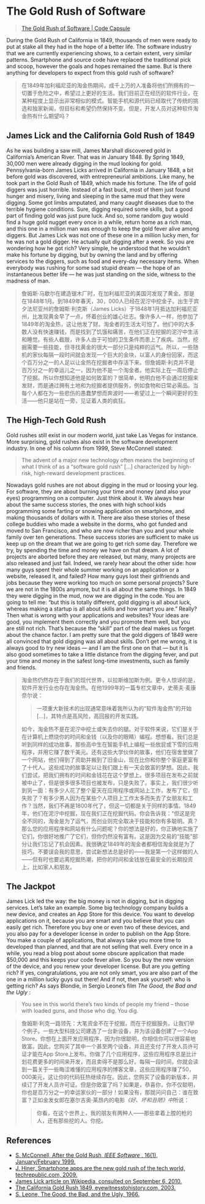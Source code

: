 # The Gold Rush of Software

> [The Gold Rush of Software | Code Capsule](https://codecapsule.com/2010/09/23/gold-rush-software/)

During the Gold Rush of California in 1849, thousands of men were ready to put at stake all they had in the hope of a better life. The software industry that we are currently experiencing shows, to a certain extent, very similar patterns. Smartphone and source code have replaced the traditional pick and scoop, however the goals and hopes remained the same. But is there anything for developers to expect from this gold rush of software?

> ‎在1849年加利福尼亚的淘金热期间，成千上万的人准备将他们所拥有的一切置于危险之中，希望过上更好的生活。我们目前正在经历的软件行业，在某种程度上显示出非常相似的模式。智能手机和源代码已经取代了传统的挑选和独家新闻，但目标和希望仍然保持不变。但是，开发人员对这种软件淘金热有什么期望吗？‎

## James Lick and the California Gold Rush of 1849

As he was building a saw mill, James Marshall discovered gold in California’s American River. That was in January 1848. By Spring 1849, 30,000 men were already digging in the mud looking for gold. Pennsylvania-born James Licks arrived in California in January 1848, a bit before gold was discovered, with entrepreneurial ambitions. Like many, he took part in the Gold Rush of 1849, which made his fortune. The life of gold diggers was just horrible. Instead of a fast buck, most of them just found hunger and misery, living and sleeping in the same mud that they were digging. Some got limbs amputated, and many caught diseases due to the terrible hygiene conditions. Sure, digging required some skills, but a good part of finding gold was just pure luck. And so, some random guy would find a huge gold nugget every once in a while, return home as a rich man, and this one in a million man was enough to keep the gold fever alive among diggers. But James Lick was not one of these one in a million lucky men, for he was not a gold digger. He actually quit digging after a week. So you are wondering how he got rich? Very simple, he understood that he wouldn’t make his fortune by digging, but by owning the land and by offering services to the diggers, such as food and every-day necessary items. When everybody was rushing for some sad stupid dream — the hope of an instantaneous better life — he was just standing on the side, witness to the madness of man.

> ‎詹姆斯·马歇尔在建造锯木厂时，在加利福尼亚的美国河发现了黄金。那是在1848年1月。到1849年春天，30，000人已经在泥泞中挖金子。出生于宾夕法尼亚州的詹姆斯·利克斯（James Licks）于1848年1月抵达加利福尼亚州，比发现黄金早了一点，怀着创业的雄心壮志。像许多人一样，他参加了1849年的淘金热，这让他发了财。淘金者的生活太可怕了。他们中的大多数人没有快速赚钱，而是找到了饥饿和痛苦，在他们正在挖掘的泥泞中生活和睡觉。有些人截肢，许多人由于可怕的卫生条件而患上了疾病。当然，挖掘需要一些技能，但寻找黄金的很大一部分只是纯粹的运气。所以，一些随机的家伙每隔一段时间就会发现一个巨大的金块，以富人的身份回家，而这个百万分之一的人足以让金热在挖掘者中存活下来。但詹姆斯·利克并不是百万分之一的幸运儿之一，因为他不是一个淘金者。他实际上在一周后停止了挖掘。所以你想知道他是如何致富的？很简单，他明白他不会通过挖掘来发财，而是通过拥有土地和为挖掘者提供服务，例如食物和日常必需品。当每个人都在为一些悲伤的愚蠢梦想而奔波时——希望过上一个瞬间更好的生活——他只是站在一旁，见证着人类的疯狂。

## The High-Tech Gold Rush

Gold rushes still exist in our modern world, just take Las Vegas for instance. More surprising, gold rushes also exist in the software development industry. In one of his column from 1999, Steve McConnell stated:

> The advent of a major new technology often means the beginning of what I think of as a “software gold rush” […] characterized by high-risk, high-reward development practices.

Nowadays gold rushes are not about digging in the mud or loosing your leg. For software, they are about burning your time and money (and also your eyes) programming on a computer. Just think about it. We always hear about the same success stories, the ones with high school kids programming some farting or snowing application on smartphone, and making thousands of dollars with it. There are also these stories of these college buddies who made a website in the dorms, who got funded and moved to San Francisco, and who are now richer than you and your whole family over ten generations. These success stories are sufficient to make us keep up on the dream that we are going to get rich some day. Therefore we try, by spending the time and money we have on that dream. A lot of projects are aborted before they are released, but many, many projects are also released and just fail. Indeed, we rarely hear about the other side: how many guys spent their whole summer working on an application or a website, released it, and failed? How many guys lost their girlfriends and jobs because they were working too much on some personal projects? Sure we are not in the 1800s anymore, but it is all about the same things. In 1849 they were digging in the mud, now we are digging in the code. You are going to tell me: “but this is totally different, gold digging is all about luck, whereas making a startup is all about skills and how smart you are.” Really? Then what is wrong with your applications and websites? Your ideas are good, you implement them correctly and you promote them well, but you are still not rich. That’s because the “skill” part of the deal makes us forget about the chance factor. I am pretty sure that the gold diggers of 1849 were all convinced that gold digging was all about skills. Don’t get me wrong, it is always good to try new ideas — and I am the first one on that — but it is also good sometimes to take a little distance from the digging fever, and put your time and money in the safest long-time investments, such as family and friends.

> ‎淘金热仍然存在于我们的现代世界，以拉斯维加斯为例。更令人惊讶的是，软件开发行业也存在淘金热。在他1999年的一篇专栏文章中，史蒂夫·麦康奈尔说：‎
>
>> ‎一项重大新技术的出现通常意味着我所认为的“软件淘金热”的开始[...]，其特点是高风险，高回报的开发实践。‎
>>
>
> ‎如今，淘金热不是在泥泞中挖土或失去你的腿。对于软件来说，它们是关于在计算机上燃烧你的时间和金钱（以及你的眼睛）编程。想想看。我们总是听到同样的成功故事，那些高中生在智能手机上编程一些放屁或下雪的应用程序，并用它赚了数千美元。还有这些大学伙伴的故事，他们在宿舍里做了一个网站，他们得到了资助并搬到了旧金山，现在比你和你整个家庭更富有了十代人。这些成功的故事足以让我们跟上有一天会致富的梦想。因此，我们尝试，把我们拥有的时间和金钱花在这个梦想上。很多项目在发布之前就被中止了，但是很多很多项目也被发布，只是失败了。事实上，我们很少听到另一面：有多少人花了整个夏天在应用程序或网站上工作，发布了它，但失败了？有多少男人因为在某些个人项目上工作太多而失去了女朋友和工作？当然，我们不再是1800年代了，但这一切都是关于同样的事情。1849年，他们在泥泞中挖掘，现在我们正在挖掘代码。你会告诉我：“但这是完全不同的，淘金是为了运气，而创业则完全取决于技能和你有多聪明。真？那么您的应用程序和网站有什么问题呢？你的想法是好的，你正确地实施了它们，你很好地推广了它们，但你仍然没有富有。这是因为交易的“技能”部分让我们忘记了机会因素。我很确定1849年的淘金者都相信淘金就是为了技巧。不要误会我的意思，尝试新想法总是好的——我是第一个这样做的人——但有时也要远离挖掘热潮，把你的时间和金钱放在最安全的长期投资上，比如家人和朋友。‎

## The Jackpot

James Lick led the way: the big money is not in digging, but in digging services. Let’s take an example. Some big technology company builds a new device, and creates an App Store for this device. You want to develop applications on it, because you are smart and you believe that you can easily get rich. Therefore you buy one or even two of these devices, and you also pay for a developer license in order to publish on the App Store. You make a couple of applications, that always take you more time to developed than planned, and that are not selling that well. Every once in a while, you read a blog post about some obscure application that made $50,000 and this keeps your code fever alive. So you buy the new version of the device, and you renew your developer license. But are you getting rich? If yes, congratulations, you are not only smart, you are also part of the one in a million lucky guys out there! And if not, then ask yourself: who is getting rich? As says Blondie, in Sergio Leone’s film  *The Good, the Bad and the Ugly* :

> You see in this world there’s two kinds of people my friend – those with loaded guns, and those who dig. You dig.

> ‎詹姆斯·利克一路领先：大笔资金不在于挖掘，而在于挖掘服务。让我们举个例子。一些大型科技公司建造了一台新设备，并为该设备创建了一个App Store。你想在上面开发应用程序，因为你很聪明，你相信你可以很容易地致富。因此，您购买了其中一个甚至两个设备，并且还支付了开发人员许可证才能在App Store上发布。你做了几个应用程序，这些应用程序总是比计划花费更多的时间来开发，而且卖得不是那么好。每隔一段时间，你就会读到一篇关于一些晦涩难懂的应用程序的博客文章，这些应用程序赚了50，000美元，这让你的代码狂热继续存在。因此，您购买了设备的新版本，并续订了开发人员许可证。但是你致富了吗？如果是，恭喜你，你不仅聪明，你也是百万分之一的幸运家伙的一部分！如果没有，那就问问自己：谁在致富？正如金发女郎在塞尔吉奥·莱昂内的电影‎*‎《好、坏和丑陋》中‎*‎所说：‎
>
>> ‎你看，在这个世界上，我的朋友有两种人——那些拿着上膛的枪的人，还有那些挖的人。你挖。‎
>>

## References

* [S. McConnell, After the Gold Rush,  *IEEE Software* , 16(1), January/February 1999.](http://www.stevemcconnell.com/ieeesoftware/eic03.htm)
* [J. Hiner, Smartphone apps are the new gold rush of the tech world, techrepublic.com, 2009.](http://blogs.techrepublic.com.com/hiner/?p=2744)
* [James Lick article on Wikipedia, consulted on September 6, 2010.](http://en.wikipedia.org/wiki/James_Lick)
* [The California Gold Rush 1849, eyewitnesstohistory.com, 2003.](http://www.eyewitnesstohistory.com/californiagoldrush.htm)
* [S. Leone, The Good, the Bad, and the Ugly, 1966.](http://www.imdb.com/title/tt0060196/)
